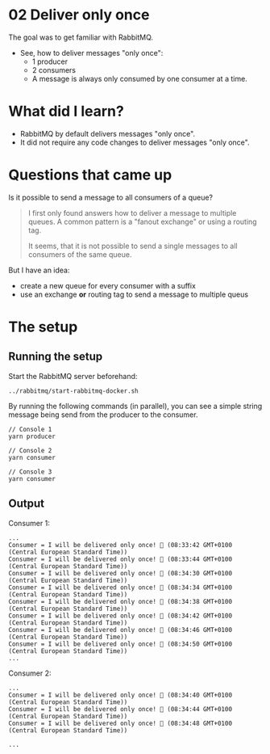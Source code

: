 # 02 Deliver only once

The goal was to get familiar with RabbitMQ.

- See, how to deliver messages "only once":
  - 1 producer
  - 2 consumers
  - A message is always only consumed by one consumer at a time.

# What did I learn?

- RabbitMQ by default delivers messages "only once".
- It did not require any code changes to deliver messages "only once".

# Questions that came up

Is it possible to send a message to all consumers of a queue?
> I first only found answers how to deliver a message to multiple queues.
> A common pattern is a "fanout exchange" or using a routing tag.
> 
> It seems, that it is not possible to send a single messages to all consumers
> of the same queue.

But I have an idea:
- create a new queue for every consumer with a suffix
- use an exchange **or** routing tag to send a message to multiple queus

# The setup

## Running the setup
Start the RabbitMQ server beforehand:

```
../rabbitmq/start-rabbitmq-docker.sh
```

By running the following commands (in parallel), you can see a simple string
message being send from the producer to the consumer.

```
// Console 1
yarn producer

// Console 2
yarn consumer

// Console 3
yarn consumer
```

## Output

Consumer 1:

```
...
Consumer = I will be delivered only once! 🍌 (08:33:42 GMT+0100 (Central European Standard Time))
Consumer = I will be delivered only once! 🍌 (08:33:44 GMT+0100 (Central European Standard Time))
Consumer = I will be delivered only once! 🍌 (08:34:30 GMT+0100 (Central European Standard Time))
Consumer = I will be delivered only once! 🍌 (08:34:34 GMT+0100 (Central European Standard Time))
Consumer = I will be delivered only once! 🍌 (08:34:38 GMT+0100 (Central European Standard Time))
Consumer = I will be delivered only once! 🍌 (08:34:42 GMT+0100 (Central European Standard Time))
Consumer = I will be delivered only once! 🍌 (08:34:46 GMT+0100 (Central European Standard Time))
Consumer = I will be delivered only once! 🍌 (08:34:50 GMT+0100 (Central European Standard Time))
...
```

Consumer 2:

```
...
Consumer = I will be delivered only once! 🍌 (08:34:40 GMT+0100 (Central European Standard Time))
Consumer = I will be delivered only once! 🍌 (08:34:44 GMT+0100 (Central European Standard Time))
Consumer = I will be delivered only once! 🍌 (08:34:48 GMT+0100 (Central European Standard Time))

...
```
